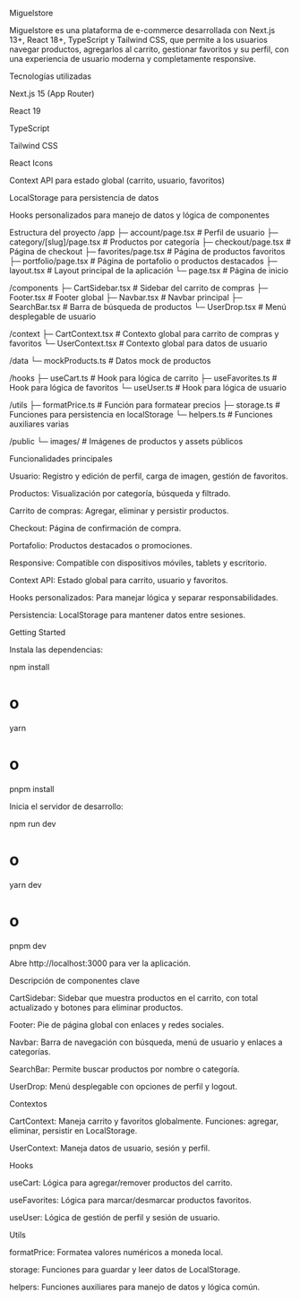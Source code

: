 Miguelstore

Miguelstore es una plataforma de e-commerce desarrollada con Next.js 13+, React 18+, TypeScript y Tailwind CSS, que permite a los usuarios navegar productos, agregarlos al carrito, gestionar favoritos y su perfil, con una experiencia de usuario moderna y completamente responsive.

Tecnologías utilizadas

Next.js 15 (App Router)

React 19

TypeScript

Tailwind CSS

React Icons

Context API para estado global (carrito, usuario, favoritos)

LocalStorage para persistencia de datos

Hooks personalizados para manejo de datos y lógica de componentes

Estructura del proyecto
/app
  ├─ account/page.tsx          # Perfil de usuario
  ├─ category/[slug]/page.tsx  # Productos por categoría
  ├─ checkout/page.tsx         # Página de checkout
  ├─ favorites/page.tsx        # Página de productos favoritos
  ├─ portfolio/page.tsx        # Página de portafolio o productos destacados
  ├─ layout.tsx                # Layout principal de la aplicación
  └─ page.tsx                  # Página de inicio

/components
  ├─ CartSidebar.tsx           # Sidebar del carrito de compras
  ├─ Footer.tsx                # Footer global
  ├─ Navbar.tsx                # Navbar principal
  ├─ SearchBar.tsx             # Barra de búsqueda de productos
  └─ UserDrop.tsx              # Menú desplegable de usuario

/context
  ├─ CartContext.tsx           # Contexto global para carrito de compras y favoritos
  └─ UserContext.tsx           # Contexto global para datos de usuario

/data
  └─ mockProducts.ts           # Datos mock de productos

/hooks
  ├─ useCart.ts                # Hook para lógica de carrito
  ├─ useFavorites.ts           # Hook para lógica de favoritos
  └─ useUser.ts                # Hook para lógica de usuario

/utils
  ├─ formatPrice.ts            # Función para formatear precios
  ├─ storage.ts                # Funciones para persistencia en localStorage
  └─ helpers.ts                # Funciones auxiliares varias

/public
  └─ images/                   # Imágenes de productos y assets públicos

Funcionalidades principales

Usuario: Registro y edición de perfil, carga de imagen, gestión de favoritos.

Productos: Visualización por categoría, búsqueda y filtrado.

Carrito de compras: Agregar, eliminar y persistir productos.

Checkout: Página de confirmación de compra.

Portafolio: Productos destacados o promociones.

Responsive: Compatible con dispositivos móviles, tablets y escritorio.

Context API: Estado global para carrito, usuario y favoritos.

Hooks personalizados: Para manejar lógica y separar responsabilidades.

Persistencia: LocalStorage para mantener datos entre sesiones.

Getting Started

Instala las dependencias:

npm install
# o
yarn
# o
pnpm install


Inicia el servidor de desarrollo:

npm run dev
# o
yarn dev
# o
pnpm dev


Abre http://localhost:3000
 para ver la aplicación.

Descripción de componentes clave

CartSidebar: Sidebar que muestra productos en el carrito, con total actualizado y botones para eliminar productos.

Footer: Pie de página global con enlaces y redes sociales.

Navbar: Barra de navegación con búsqueda, menú de usuario y enlaces a categorías.

SearchBar: Permite buscar productos por nombre o categoría.

UserDrop: Menú desplegable con opciones de perfil y logout.

Contextos

CartContext: Maneja carrito y favoritos globalmente. Funciones: agregar, eliminar, persistir en LocalStorage.

UserContext: Maneja datos de usuario, sesión y perfil.

Hooks

useCart: Lógica para agregar/remover productos del carrito.

useFavorites: Lógica para marcar/desmarcar productos favoritos.

useUser: Lógica de gestión de perfil y sesión de usuario.

Utils

formatPrice: Formatea valores numéricos a moneda local.

storage: Funciones para guardar y leer datos de LocalStorage.

helpers: Funciones auxiliares para manejo de datos y lógica común.